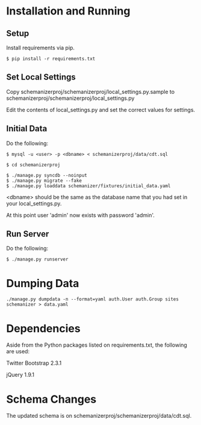 Installation and Running
========================

Setup
-----

Install requirements via pip.

```
$ pip install -r requirements.txt
```

Set Local Settings
------------------

Copy schemanizerproj/schemanizerproj/local_settings.py.sample to schemanizerproj/schemanizerproj/local_settings.py

Edit the contents of local_settings.py and set the correct values for settings.

Initial Data
------------

Do the following:
```
$ mysql -u <user> -p <dbname> < schemanizerproj/data/cdt.sql

$ cd schemanizerproj

$ ./manage.py syncdb --noinput
$ ./manage.py migrate --fake
$ ./manage.py loaddata schemanizer/fixtures/initial_data.yaml
```

&lt;dbname&gt; should be the same as the database name that you had set in your local_settings.py.

At this point user 'admin' now exists with password 'admin'.


Run Server
----------

Do the following:
```
$ ./manage.py runserver
```


Dumping Data
============

```
./manage.py dumpdata -n --format=yaml auth.User auth.Group sites schemanizer > data.yaml
```

Dependencies
============

Aside from the Python packages listed on requirements.txt,
the following are used:

Twitter Bootstrap 2.3.1

jQuery 1.9.1


Schema Changes
==============

The updated schema is on schemanizerproj/schemanizerproj/data/cdt.sql.

